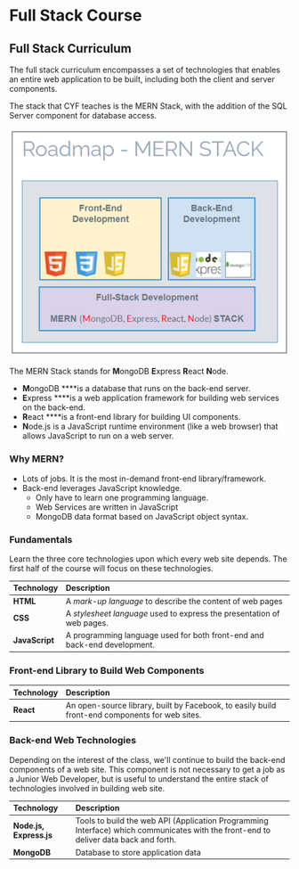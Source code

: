 # Full Stack Course

## Full Stack Curriculum

The full stack curriculum encompasses a set of technologies that enables an entire web application to be built, including both the client and server components.

The stack that CYF teaches is the MERN Stack, with the addition of the SQL Server component for database access. 

![](.gitbook/assets/image%20%28115%29.png)

The MERN Stack stands for **M**ongoDB **E**xpress **R**eact **N**ode. 

* **M**ongoDB ****is a database that runs on the back-end server.
* **E**xpress ****is a web application framework for building web services on the back-end. 
* **R**eact ****is a front-end library for building UI components. 
* **N**ode.js is a JavaScript runtime environment \(like a web browser\) that allows JavaScript to run on a web server. 

### Why MERN?

* Lots of jobs. It is the most in-demand front-end library/framework. 
* Back-end leverages JavaScript knowledge.
  * Only have to learn one programming language.
  * Web Services are written in JavaScript
  * MongoDB data format based on JavaScript object syntax.

### Fundamentals

Learn the three core technologies upon which every web site depends. The first half of the course will focus on these technologies.

| Technology | Description |
| :--- | :--- |
| **HTML** | A _mark-up language_ to describe the content of web pages |
| **CSS** | A _stylesheet language_ used to express the presentation of web pages. |
| **JavaScript** | A programming language used for both front-end and back-end development. |

### Front-end Library to Build Web Components 

| Technology | Description |
| :--- | :--- |
| **React** | An open-source library, built by Facebook, to easily build front-end components for web sites. |

### Back-end Web Technologies

Depending on the interest of the class, we'll continue to build the back-end components of a web site. This component is not necessary to get a job as a Junior Web Developer, but is useful to understand the entire stack of technologies involved in building web site.

| Technology | Description |
| :--- | :--- |
| **Node.js, Express.js** | Tools to build the web API \(Application Programming Interface\) which communicates with the front-end to deliver data back and forth. |
| **MongoDB** | Database to store application data |

